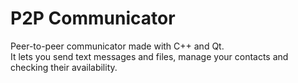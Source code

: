 # P2P Communicator
Peer-to-peer communicator made with C++ and Qt.<br/>
It lets you send text messages and files, manage your contacts and checking their availability.
